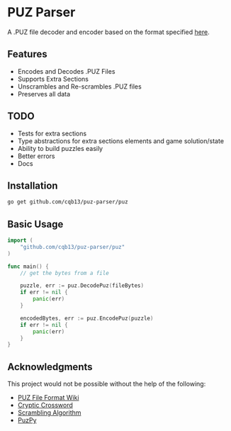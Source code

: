 # PUZ Parser

A .PUZ file decoder and encoder based on the format specified [here](https://code.google.com/archive/p/puz/wikis/FileFormat.wiki).

## Features

- Encodes and Decodes .PUZ Files
- Supports Extra Sections
- Unscrambles and Re-scrambles .PUZ files
- Preserves all data

## TODO

- Tests for extra sections
- Type abstractions for extra sections elements and game solution/state
- Ability to build puzzles easily
- Better errors
- Docs

## Installation

```sh
go get github.com/cqb13/puz-parser/puz
```

## Basic Usage

```go
import (
    "github.com/cqb13/puz-parser/puz"
)

func main() {
    // get the bytes from a file

    puzzle, err := puz.DecodePuz(fileBytes)
    if err != nil {
		panic(err)
    }

    encodedBytes, err := puz.EncodePuz(puzzle)
    if err != nil {
		panic(err)
    }
}

```

## Acknowledgments

This project would not be possible without the help of the following:

- [PUZ File Format Wiki](https://code.google.com/archive/p/puz/wikis/FileFormat.wiki)
- [Cryptic Crossword](https://www.muppetlabs.com/~breadbox/txt/acre.html)
- [Scrambling Algorithm](https://www.muppetlabs.com/~breadbox/txt/scramble-c.txt)
- [PuzPy](https://github.com/alexdej/puzpy)
